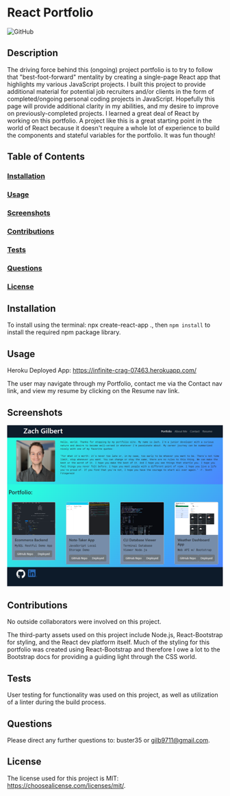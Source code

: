 # React Portfolio

![GitHub](https://img.shields.io/github/license/buster35/react-portfolio)

## Description

The driving force behind this (ongoing) project portfolio is to try to follow that "best-foot-forward" mentality by creating a single-page React app that highlights my various JavaScript projects.
I built this project to provide additional material for potential job recruiters and/or clients in the form of completed/ongoing personal coding projects in JavaScript.
Hopefully this page will provide additional clarity in my abilities, and my desire to improve on previously-completed projects.
I learned a great deal of React by working on this portfolio. A project like this is a great starting point in the world of React because it doesn't require a whole lot of experience to build the components and stateful variables for the portfolio. It was fun though!

## Table of Contents

### [Installation](#installation)

### [Usage](#usage)

### [Screenshots](#screenshots)

### [Contributions](#contributions)

### [Tests](#tests)

### [Questions](#questions)

### [License](#license)

## Installation

To install using the terminal: npx create-react-app ., then `npm install` to install the required npm package library.

## Usage

Heroku Deployed App:
https://infinite-crag-07463.herokuapp.com/

The user may navigate through my Portfolio, contact me via the Contact nav link, and view my resume by clicking on the Resume nav link.

## Screenshots

![Portfolio](./src/assets/portfolio-screenshot.png)

## Contributions

No outside collaborators were involved on this project.

The third-party assets used on this project include Node.js, React-Bootstrap for styling, and the React dev platform itself.
Much of the styling for this portfolio was created using React-Bootstrap and therefore I owe a lot to the Bootstrap docs for providing a guiding light through the CSS world.

## Tests

User testing for functionality was used on this project, as well as utilization of a linter during the build process.

## Questions

Please direct any further questions to: buster35 or gilb9711@gmail.com.

## License

The license used for this project is MIT: https://choosealicense.com/licenses/mit/.
